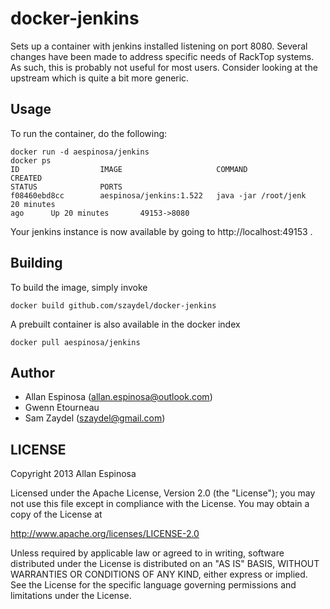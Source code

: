 # docker-jenkins

Sets up a container with jenkins installed listening on port 8080. Several changes have been made to address specific needs of RackTop systems. As such, this is probably not useful for most users. Consider looking at the upstream which is quite a bit more generic.

## Usage

To run the container, do the following:

```
docker run -d aespinosa/jenkins
docker ps
ID                  IMAGE                     COMMAND                CREATED
STATUS              PORTS
f08460ebd8cc        aespinosa/jenkins:1.522   java -jar /root/jenk   20 minutes
ago      Up 20 minutes       49153->8080
```

Your jenkins instance is now available by going to http://localhost:49153 .

## Building

To build the image, simply invoke

```
docker build github.com/szaydel/docker-jenkins
```

A prebuilt container is also available in the docker index

```
docker pull aespinosa/jenkins
```



## Author

  * Allan Espinosa (<allan.espinosa@outlook.com>)
  * Gwenn Etourneau
  * Sam Zaydel (<szaydel@gmail.com>)

## LICENSE

Copyright 2013 Allan Espinosa

Licensed under the Apache License, Version 2.0 (the "License");
you may not use this file except in compliance with the License.
You may obtain a copy of the License at

  http://www.apache.org/licenses/LICENSE-2.0

Unless required by applicable law or agreed to in writing, software
distributed under the License is distributed on an "AS IS" BASIS,
WITHOUT WARRANTIES OR CONDITIONS OF ANY KIND, either express or implied.
See the License for the specific language governing permissions and
limitations under the License.
